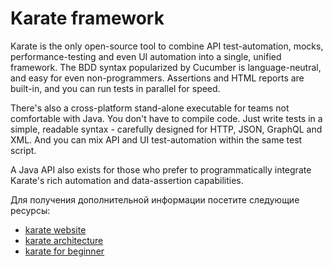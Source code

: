 # Karate framework

Karate is the only open-source tool to combine API test-automation, mocks, performance-testing and even UI automation into a single, unified framework. The BDD syntax popularized by Cucumber is language-neutral, and easy for even non-programmers. Assertions and HTML reports are built-in, and you can run tests in parallel for speed.

There's also a cross-platform stand-alone executable for teams not comfortable with Java. You don't have to compile code. Just write tests in a simple, readable syntax - carefully designed for HTTP, JSON, GraphQL and XML. And you can mix API and UI test-automation within the same test script.

A Java API also exists for those who prefer to programmatically integrate Karate's rich automation and data-assertion capabilities.

Для получения дополнительной информации посетите следующие ресурсы:

- [karate website](https://www.karatelabs.io/)
- [karate architecture](https://github.com/karatelabs/karate/blob/master/karate-core/src/test/resources/karate-map.jpg?raw=true)
- [karate for beginner](https://www.youtube.com/watch?v=1f6xtJpRx4k&list=PLhW3qG5bs-L-y5Q1zDXJAur1JNZVFB534)
